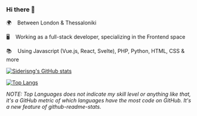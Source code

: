 ### Hi there 👋

🌍 &nbsp;&nbsp; Between London & Thessaloniki

🖥️ &nbsp;&nbsp; Working as a full-stack developer, specializing in the Frontend space

📚 &nbsp;&nbsp; Using Javascript (Vue.js, React, Svelte), PHP, Python, HTML, CSS & more

[![Siderisng's GitHub stats](https://github-readme-stats.vercel.app/api?username=siderisng&count_private=true&include_all_commits=true&show_icons=true&theme=bear&hide=issues,contribs)](https://github.com/anuraghazra/github-readme-stats)


[![Top Langs](https://github-readme-stats.vercel.app/api/top-langs/?username=siderisng&count_private=true&include_all_commits=true&show_icons=true&theme=bear&layout=compact)](https://github.com/anuraghazra/github-readme-stats)

_NOTE: Top Languages does not indicate my skill level or anything like that, it's a GitHub metric of which languages have the most code on GitHub. It's a new feature of github-readme-stats._
